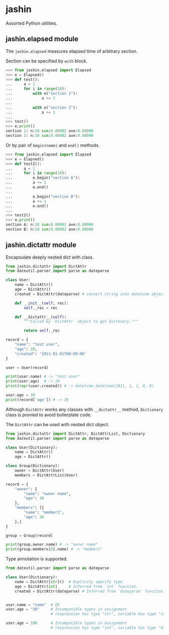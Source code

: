 # jashin

Assorted Python utilities.


## jashin.elapsed module

The `jashin.elapsed` measures elapsed time of arbitrary section.

Section can be specified by `with` block.

```python
>>> from jashin.elapsed import Elapsed
>>> e = Elapsed()
>>> def test():
...     a = 1
...     for i in range(10):
...         with e("section 1"):
...             a += 1
...
...         with e("section 2"):
...             a += 1
...
>>> test()
>>> e.print()
section 1: n:10 sum:0.00002 ave:0.00000
section 2: n:10 sum:0.00002 ave:0.00000
```


Or by pair of `begin(name)` and `end()` methods.

```python
>>> from jashin.elapsed import Elapsed
>>> e = Elapsed()
>>> def test2():
...     a = 1
...     for i in range(10):
...         e.begin("section A"):
...         a += 1
...         e.end()
...
...         e.begin("section B"):
...         a += 1
...         e.end()
...
>>> test2()
>>> e.print()
section A: n:10 sum:0.00002 ave:0.00000
section B: n:10 sum:0.00002 ave:0.00000
```

## jashin.dictattr module

Encapsulate deeply nested dict with class.


```python
from jashin.dictattr import DictAttr
from dateutil.parser import parse as dateparse

class User:
    name = DictAttr()
    age = DictAttr()
    created = DictAttr(dateparse) # convert string into datetime object

    def __init__(self, rec):
        self._rec = rec

    def __dictattr__(self):
        """Called by `DictAttr` object to get dictonary."""

        return self._rec

record = {
    "name": "test user",
    "age": 20,
    "created": '2011-01-01T00:00:00'
}

user = User(record)

print(user.name) # -> "test user"
print(user.age)  # -> 20
print(repr(user.created)) # -> datetime.datetime(2011, 1, 1, 0, 0)

user.age = 30
print(record['age']) # -> 30
```

Although `DictAttr` works any classes with `__dictattr__` method, `Dictionary` class is provied to avoid boilerplate code.

The `DictAttr` can be used with nested dict object.

```python
from jashin.dictattr import DictAttr, DictAttrList, Dictionary
from dateutil.parser import parse as dateparse

class User(Dictionary):
    name = DictAttr()
    age = DictAttr()

class Group(Dictionary):
    owner = DictAttr(User)
    members = DictAttrList(User)

record = {
    "owner": {
        "name": "owner name",
        "age": 30
    },
    "members": [{
        "name": "member1",
        "age": 30
    },]
}

group = Group(record)

print(group.owner.name) # -> "owner name"
print(group.members[0].name) # -> "member1"
```

Type annotation is supported.

```python
from dateutil.parser import parse as dateparse

class User(Dictionary):
    name = DictAttr[str]()  # Explicity specify type
    age = DictAttr(int)     # Inferred from `int` function.
    created = DictAttr(dateparse) # Inferred from `dateparse` function.


user.name = "name"  # OK
user.age = "30"     # Incompatible types in assignment
                    # (expression has type "str", variable has type "int")

user.age = 100      # Incompatible types in assignment
                    # (expression has type "int", variable has type "datetime")

```
